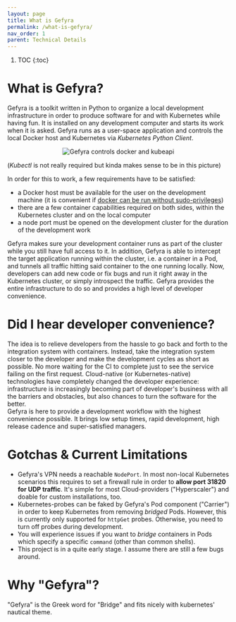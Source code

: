 ```yaml
---
layout: page
title: What is Gefyra
permalink: /what-is-gefyra/
nav_order: 1
parent: Technical Details
---
```


1. TOC
{:toc}

# What is Gefyra?
Gefyra is a toolkit written in Python to organize a local development infrastructure in order to produce software for and with 
Kubernetes while having fun. It is installed on any development computer and starts its work when it is asked. Gefyra runs
as a user-space application and controls the local Docker host and Kubernetes via _Kubernetes Python Client_. 

<p align="center">
  <img src="https://github.com/Schille/gefyra/raw/main/docs/static/img/gefyra-intro.png" alt="Gefyra controls docker and kubeapi"/>
</p>

(_Kubectl_ is not really required but kinda makes sense to be in this picture)

In order for this to work, a few requirements have to be satisfied:
- a Docker host must be available for the user on the development machine (it is convenient if [docker can be run without sudo-privileges](https://docs.docker.com/engine/install/linux-postinstall/#manage-docker-as-a-non-root-user))
- there are a few container capabilities required on both sides, within the Kubernetes cluster and on the local computer
- a node port must be opened on the development cluster for the duration of the development work 

Gefyra makes sure your development container runs as part of the cluster while you still have full access to it. In addition,
Gefyra is able to intercept the target application running within the cluster, i.e. a container in a Pod, and tunnels all traffic hitting said container to the one running 
locally. Now, developers can add new code or fix bugs and run it right away in the Kubernetes cluster, or simply introspect the traffic. 
Gefyra provides the entire infrastructure to do so and provides a high level of developer convenience. 


# Did I hear developer convenience?
The idea is to relieve developers from the hassle to go back and forth to the integration system with containers. Instead, take
the integration system closer to the developer and make the development cycles as short as possible. No more waiting for the CI to complete
just to see the service failing on the first request. Cloud-native (or Kubernetes-native) technologies have completely changed the 
developer experience: infrastructure is increasingly becoming part of developer's business with all the barriers and obstacles, but also chances
to turn the software for the better.  
Gefyra is here to provide a development workflow with the highest convenience possible. It brings low setup times, rapid development, 
high release cadence and super-satisfied managers.

# Gotchas & Current Limitations
- Gefyra's VPN needs a reachable `NodePort`. In most non-local Kubernetes scenarios this requires to set a firewall rule
in order to **allow port 31820 for UDP traffic**. It's simple for most Cloud-providers ("Hyperscaler") and 
doable for custom installations, too.  
- Kubernetes-probes can be faked by Gefyra's Pod component ("Carrier") in order to keep Kubernetes from removing _bridged_ Pods.
However, this is currently only supported for `httpGet` probes. Otherwise, you need to turn off probes during development.
- You will experience issues if you want to _bridge_ containers in Pods which specify a specific `command` (other than common shells).
- This project is in a quite early stage. I assume there are still a few bugs around.

# Why "Gefyra"?
"Gefyra" is the Greek word for "Bridge" and fits nicely with kubernetes' nautical theme.